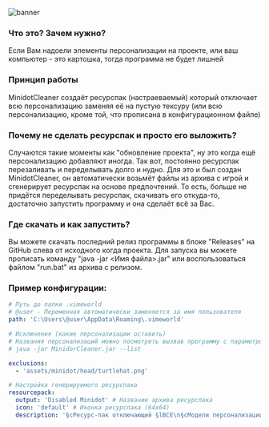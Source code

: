 ![banner](https://i.imgur.com/zqKfCU3.png)
### Что это? Зачем нужно?
Если Вам надоели элементы персонализации на проекте, или ваш компьютер - это картошка, тогда программа не будет лишней
### Принцип работы
MinidotCleaner создаёт ресурспак (настраеваемый) который отключает всю персонализацию заменяя её на пустую тексуру (или всю персонализацию, кроме той, что прописана в конфигурационном файле)
### Почему не сделать ресурспак и просто его выложить?
Случаются такие моменты как "обновление проекта", ну это когда ещё персонализацию добавляют иногда. Так вот, постоянно ресурспак перезаливать и переделывать долго и нудно.
Для это и был создан MinidotCleaner, он автоматически возьмёт файлы из архива с игрой и сгенерирует ресурспак на основе предпочтений.
То есть, больше не придётся переделывать ресурспак, скачивать его откуда-то, достаточно запустить программу и она сделаёт всё за Вас.
### Где скачать и как запустить?
Вы можете скачать последний релиз программы в блоке "Releases" на GitHub слева от исходного когда проекта.
Для запуска вы можете прописать команду "java -jar <Имя файла>.jar" или воспользоваться файлом "run.bat" из архива с релизом.
### Пример конфигурации:
```yaml
# Путь до папки .vimeworld
# @user - Переменная автоматически заменяется за имя пользователя
path: 'C:\Users\@user\AppData\Roaming\.vimeworld'

# Исключения (какие персонализации оставить)
# Названия персонализаций можно посмотреть вызвав программу с параметром -list или запустив файл list.bat
# java -jar MinidorCleaner.jar --list

exclusions:
  - 'assets/minidot/head/turtlehat.png'

# Настройка генерируемого ресурспака
resourcepack:
  output: 'Disabled Minidot' # Название архива ресурспака
  icon: 'default' # Иконка ресурспака (64x64)
  description: '§cРесурс-пак отключающий §lВСЕ\n§cМодели персонализации VimeWorld' # Описание ресурспака
```
